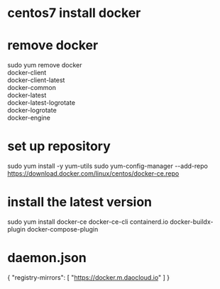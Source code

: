 # centos7 install docker

# remove docker
sudo yum remove docker \
                  docker-client \
                  docker-client-latest \
                  docker-common \
                  docker-latest \
                  docker-latest-logrotate \
                  docker-logrotate \
                  docker-engine

# set up repository
sudo yum install -y yum-utils
sudo yum-config-manager --add-repo https://download.docker.com/linux/centos/docker-ce.repo


# install the latest version
sudo yum install docker-ce docker-ce-cli containerd.io docker-buildx-plugin docker-compose-plugin


# daemon.json
{
  "registry-mirrors": [
    "https://docker.m.daocloud.io"
  ]
}



